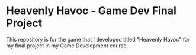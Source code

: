 # Heavenly Havoc - Game Dev Final Project
This repository is for the game that I developed titled "Heavenly Havoc" for my final project in my Game Development course.
